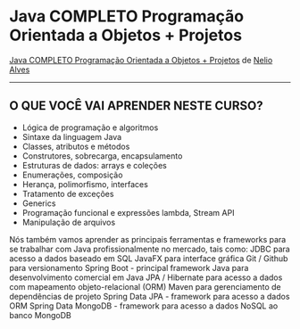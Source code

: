 # Java COMPLETO Programação Orientada a Objetos + Projetos

<a href="https://www.udemy.com/course/java-curso-completo/?couponCode=24T4MT90924A">Java COMPLETO Programação Orientada
a Objetos + Projetos</a> de <a href="https://github.com/acenelio">Nelio Alves</a>

<hr>

## O QUE VOCÊ VAI APRENDER NESTE CURSO?

<ul>
<li>Lógica de programação e algoritmos</li>
<li>Sintaxe da linguagem Java</li>
<li>Classes, atributos e métodos</li>
<li>Construtores, sobrecarga, encapsulamento</li>
<li>Estruturas de dados: arrays e coleções</li>
<li>Enumerações, composição</li>
<li>Herança, polimorfismo, interfaces</li>
<li>Tratamento de exceções</li>
<li>Generics</li>
<li>Programação funcional e expressões lambda, Stream API</li>
<li>Manipulação de arquivos</li>
</ul>


Nós também vamos aprender as principais ferramentas e frameworks para se trabalhar com Java profissionalmente no
mercado, tais como:
JDBC para acesso a dados baseado em SQL
JavaFX para interface gráfica
Git / Github para versionamento
Spring Boot - principal framework Java para desenvolvimento comercial em Java
JPA / Hibernate para acesso a dados com mapeamento objeto-relacional (ORM)
Maven para gerenciamento de dependências de projeto
Spring Data JPA - framework para acesso a dados ORM
Spring Data MongoDB - framework para acesso a dados NoSQL ao banco MongoDB